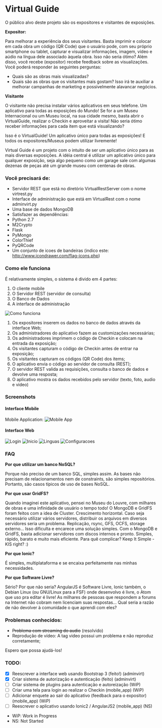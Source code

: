 # Virtual Guide

O público alvo deste projeto são os expositores e visitantes de exposições.

**Expositor:**

Para melhorar a experiência dos seus visitantes.
Basta imprimir e colocar em cada obra um código (QR Code) que o usuário pode, com seu próprio smartphone ou tablet, capturar e visualizar informações, imagem, vídeo e aúdio na língua dele associado àquela obra. Isso não seria ótimo?
Além disso, você recebe (expositor) recebe feedback sobre as visualizações.
Você poderá responder às seguintes perguntas:
- Quais são as obras mais visualizadas?
- Quais são as obras que os visitantes mais gostam?
Isso irá te auxiliar a melhorar campanhas de marketing e possivelmente alavancar negócios.

**Visitante**

O visitante não precisa instalar vários aplicativos em seus telefone. Um aplicativo para todas as exposições do Mundo!
Se for a um Museu Internacional ou um Museu local, na sua cidade mesmo, basta abrir o VirtualGuide, realizar o Checkin e aproveitar a visita!
Não seria ótimo receber informações para cada item que está visualizando?

Isso é o VirtualGuide! Um aplicativo único para todas as exposições! E todos os expositores/Museus podem utilizar livremente!

Virtual Guide é um projeto com o intuito de ser um aplicativo único para as mais diversas exposições.
A idéia central é utilizar um aplicativo único para qualquer exposição, seja algo pequeno como um garage sale com algumas dezenas de peças até um grande museu com centenas de obras.


### Você precisará de:
- Servidor REST que está no diretório VirtualRestServer com o nome virtrest.py
- Interface de administração que está em VirtualRest com o nome adminvirt.py
- Uma base de dados MongoDB
- Satisfazer as dependências:
 - Python 2.7
 - M2Crypto
 - Flask
 - PyMongo
 - ColorThief
 - PyQRCode
 - Um conjunto de icoes de bandeiras (indico este: http://www.icondrawer.com/flag-icons.php)

### Como ele funciona

É relativamente simples, o sistema é divido em 4 partes:
 1. O cliente mobile
 2. O Servidor REST (servidor de consulta)
 3. O Banco de Dados
 4. A interface de administração

![Como funciona](https://raw.githubusercontent.com/allangood/virtualguide/master/site_media/virtualguide_pt.jpg "Como Funciona")

1. Os expositores inserem os dados no banco de dados através da interface Web;
 1. Os administradores do aplicativo fazem as customizações necessárias;
 2. Os administradores imprimem o código de Checkin e colocam na entrada da exposição;
2. Os visitantes capturam o código de Checkin antes de entrar na exposição;
3. Os visitantes capturam os códigos (QR Code) dos items;
4. O aplicativo envia o código ao servidor de consulta (REST);
 1. O servidor REST valida as requisições, consulta o banco de dados e devolve uma resposta;
5. O aplicativo mostra os dados recebidos pelo servidor (texto, foto, audio e video)

### Screenshots

#### Interface Mobile
Mobile Application: ![Mobile App](https://play.google.com/store/apps/details?id=com.ionicframework.virtualguide960037 "Android Version")

#### Interface Web
![Login](https://raw.githubusercontent.com/allangood/virtualguide/master/site_media/AdminVirt_01 "Login")
![Inicio](https://raw.githubusercontent.com/allangood/virtualguide/master/site_media/AdminVirt_02 "Inicio")
![Linguas](https://raw.githubusercontent.com/allangood/virtualguide/master/site_media/AdminVirt_04 "Linguas")
![Configuracoes](https://raw.githubusercontent.com/allangood/virtualguide/master/site_media/AdminVirt_05 "Configuracoes")

### FAQ
**Por que utilizar um banco NoSQL?**

Porque não preciso de um banco SQL, simples assim. As bases não precisam de relacionamentos nem de constraints, são simples repositórios. Portanto, são casos típicos de uso de bases NoSQL.

**Por que usar GridFS?**

Quando imaginei este aplicativo, pensei no Museu do Louvre, com milhares de obras e uma infinidade de usuário o tempo todo!
O MongoDB e GridFS foram feitos com a idea de Cluster. Crescimento horizontal. Caso seja necessário utilizar vários servidores, distribuir os arquivos em diversos servidores seria um problema. Replicação, rsync, GFS, OCFS, storage externo... Isso dificulta e encarece uma solução simples. Com o MongoDB e GridFS, basta adicionar servidores com discos internos e pronto. Simples, rápido, barato e muito mais eficiente. Para quê complicar? Keep It Simple - KIS right? :)

**Por que Ionic?**

É simples, multiplataforma e se encaixa perfeitamente nas minhas necessidades.


**Por que Software Livre?**

Sério? Por que não seria? AngularJS é Software Livre, Ionic também, o Debian Linux (ou GNU/Linux para a FSF) onde desenvolvo é livre, o Atom que uso pra editar é livre! As milhares de pessoas que respondem a forums na Internet não cobram nem licenciam suas respostas... Qual seria a razão de não devolver à comunidade o que aprendi com eles?

### Problemas conhecidos:
- ~~Problema com streaming do audio~~ (resolvido)
- Reprodução de vídeo: A tag video possui um problema e não reproduz corretamente;

Espero que possa ajudá-los!

### TODO:
- [X] Reescrever a interface web usando Bootstrap 3 (feito!) (adminvirt)
- [X] Criar sistema de autorização e autenticação (feito) (adminvirt)
- [ ] Criar sistema de plugins para autenticação e autoreização (WiP)
- [ ] Criar uma tela para login ao realizar o Checkin (mobile_app) (WiP)
- [ ] Adicionar enquete ao sair do aplicativo (feedback para o expositor) (mobile_app) (WiP)
- [ ] Reescrever o aplicativo usando Ionic2 / AngularJS2 (mobile_app) (NS)

* WiP: Work in Progress
* NS: Not Started
